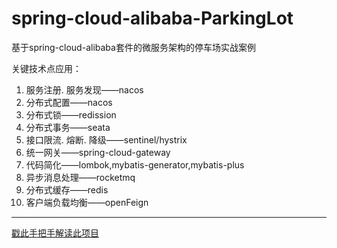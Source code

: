 # spring-cloud-alibaba-ParkingLot
基于spring-cloud-alibaba套件的微服务架构的停车场实战案例

关键技术点应用：
1. 服务注册. 服务发现——nacos
2. 分布式配置——nacos
3. 分布式锁——redission
4. 分布式事务——seata
5. 接口限流. 熔断. 降级——sentinel/hystrix
6. 统一网关——spring-cloud-gateway
7. 代码简化——lombok,mybatis-generator,mybatis-plus
8. 异步消息处理——rocketmq
9. 分布式缓存——redis
10. 客户端负载均衡——openFeign

---

[戳此手把手解读此项目](https://xiaozhuanlan.com/msa-practice)